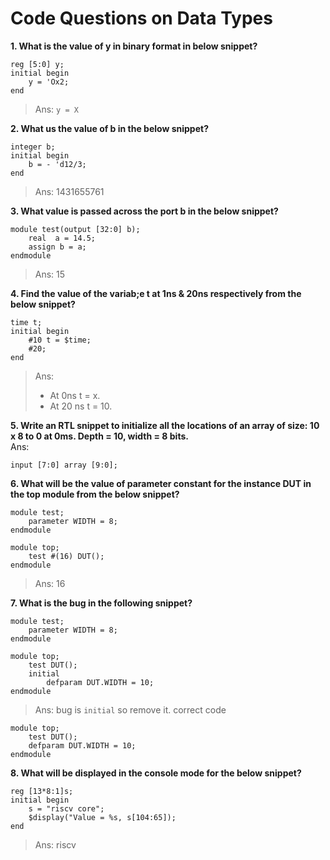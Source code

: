 # Code Questions on Data Types

**1. What is the value of y in binary format in below snippet?**
```
reg [5:0] y;
initial begin
    y = 'Ox2;
end
```
> Ans: `y = X`

**2. What us the value of b in the below snippet?**
```
integer b;
initial begin
    b = - 'd12/3;
end
```
> Ans: 1431655761

**3. What value is passed across the port b in the below snippet?**
```
module test(output [32:0] b);
    real  a = 14.5;
    assign b = a;
endmodule
```
> Ans: 15

**4. Find the value of the variab;e t at 1ns & 20ns respectively from the below snippet?**
```
time t;
initial begin
    #10 t = $time;
    #20;
end
```

> Ans: 
> - At 0ns t = x.
> - At 20 ns t = 10.

**5. Write an RTL snippet to initialize all the locations of an array of size: 10 x 8 to 0 at 0ms. Depth = 10, width = 8 bits.**  
Ans: 
```
input [7:0] array [9:0];
```

**6. What will be the value of parameter constant for the instance DUT in the top module from the below snippet?**
```
module test;
    parameter WIDTH = 8;
endmodule

module top;
    test #(16) DUT();
endmodule
```
> Ans: 16

**7. What is the bug in the following snippet?**
```
module test;
    parameter WIDTH = 8;
endmodule

module top;
    test DUT();
    initial 
        defparam DUT.WIDTH = 10;
endmodule
```
> Ans: bug is `initial` so remove it. correct code 
```
module top;
    test DUT();
    defparam DUT.WIDTH = 10;
endmodule
```

**8. What will be displayed in the console mode for the below snippet?**
```
reg [13*8:1]s;
initial begin
    s = "riscv core";
    $display("Value = %s, s[104:65]);
end
```
> Ans: riscv